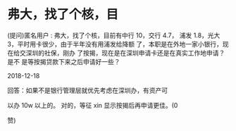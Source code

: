# 弗大，找了个核，目

(提问)匿名用户 : 弗大，找了个核，目前有中行 10，交行 4.7， 浦发 1.8，光大 3，平时用卡很少，由于半年没有用浦发给降额 了，本职是在外地一家小银行，现在给交深圳的社保，刚办 了按揭，现在是在深圳申请卡还是在真实工作地申请？是不 是等按揭贷款下来之后申请好一些？

2018-12-18

回答：如果不是银行管理层就优先考虑在深圳办，有资产可

以办 10w 以上的。 对的，等征 xin 显示按揭后再申请更佳。(0

赞)